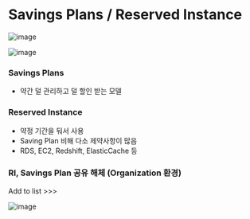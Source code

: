 # Savings Plans / Reserved Instance

![image](https://user-images.githubusercontent.com/38831314/129662855-7770b488-b5e8-4089-8851-473b9c9a575d.png)

![image](https://user-images.githubusercontent.com/38831314/146639072-b84006d6-9fdf-4d9b-a372-c53309cbb1ba.png)

### Savings Plans

- 약간 덜 관리하고 덜 할인 받는 모델

### Reserved Instance

- 약정 기간을 둬서 사용
- Saving Plan 비해 다소 제약사항이 많음
- RDS, EC2, Redshift, ElasticCache 등

### RI, Savings Plan 공유 해체 (Organization 환경)

Add to list >>>

![image](https://user-images.githubusercontent.com/38831314/149268164-664adfed-a1a1-4406-9831-709ae2497506.png)


